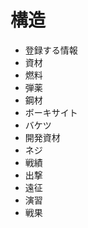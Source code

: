 # 構造

* 登録する情報
 * 資材
  * 燃料
  * 弾薬
  * 鋼材
  * ボーキサイト
  * バケツ
  * 開発資材
  * ネジ 
* 戦績
 * 出撃
 * 遠征
 * 演習
 * 戦果